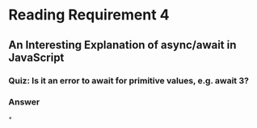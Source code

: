 # Reading Requirement 4
## An Interesting Explanation of async/await in JavaScript
### Quiz: Is it an error to await for primitive values, e.g. await 3?
### Answer
    * 